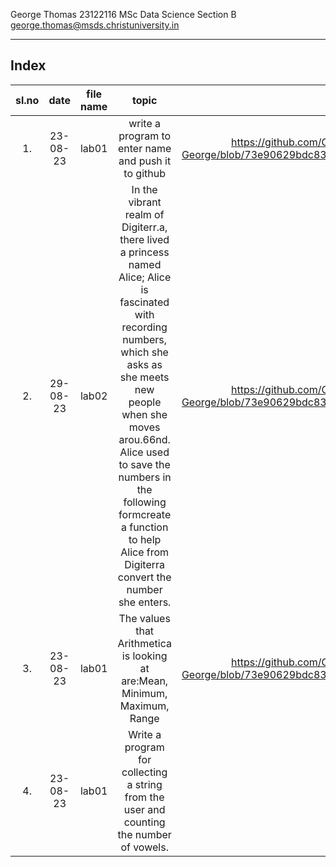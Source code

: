 George Thomas
23122116
MSc Data Science Section B
george.thomas@msds.christuniversity.in

***
## Index
|sl.no|date|file name|topic|link|
|:----:|:----:|:---:|:----:|:----:|
|1.|23-08-23|lab01|write a program to enter name and push it to github|https://github.com/GMust211/MScDSB-MDS171-23122116-George/blob/73e90629bdc8332605ede047c0a52284d05f932a/Lab%2001.ipynb|
|2.|29-08-23|lab02|In the vibrant realm of Digiterr.a, there lived a princess named Alice; Alice is fascinated with recording numbers, which she asks as she meets new people when she moves arou.66nd. Alice used to save the numbers in the following formcreate a function to help Alice from Digiterra convert the number she enters.|https://github.com/GMust211/MScDSB-MDS171-23122116-George/blob/73e90629bdc8332605ede047c0a52284d05f932a/Lab%2002.ipynb|
|3.|23-08-23|lab01|The values that Arithmetica is looking at are:Mean, Minimum, Maximum, Range|https://github.com/GMust211/MScDSB-MDS171-23122116-George/blob/73e90629bdc8332605ede047c0a52284d05f932a/Lab%2003.ipynb|
|4.|23-08-23|lab01|Write a program for collecting a string from the user and counting the number of vowels.||